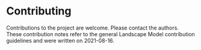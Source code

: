 # Contributing
Contributions to the project are welcome. Please contact the authors.  
These contribution notes refer to the general Landscape Model contribution guidelines and were written on 2021-08-16. 
